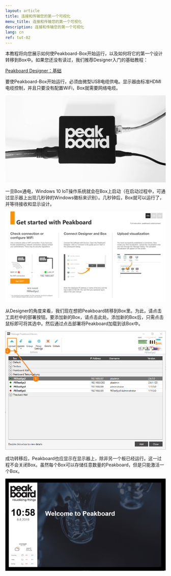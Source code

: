 ```yaml
---
layout: article
title: 连接和传输您的第一个可视化
menu_title: 连接和传输您的第一个可视化
description: 连接和传输您的第一个可视化
lang: cn
ref: tut-02
---
```

本教程将向您展示如何使Peakboard-Box开始运行，以及如何将它的第一个设计转移到Box中。如果您还没有读过，我们推荐Designer入门的基础教程：

[Peakboard Designer：基础](/tutorials/01-en-peakboard-designer-basics.html)

要使Peakboard-Box开始运行，必须由微型USB电缆供电。显示器由标准HDMI电缆控制，并且只要没有配置WiFi，Box就需要网络电缆。

![image_1](/assets/images/Tutorial/Connecting/TutorialBox01.jpg)

一旦Box通电，Windows 10 IoT操作系统就会在Box上启动（在启动过程中，可通过显示器上出现几秒钟的Windows徽标来识别）。几秒钟后，Box就可以运行了，并等待接收和显示设计。

![image_1](/assets/images/Tutorial/Connecting/TutorialBox02.jpg)

从Designer的角度来看，我们现在想把Peakboard转移到Box里。为此，请点击工具栏中的部署按钮。要添加新的Box，请点击此处。添加新的Box后，只需点击鼠标即可将其选中。然后通过点击部署将Peakboard加载到该Box中。

![image_1](/assets/images/Tutorial/Connecting/ErsteSchrittePBBox2.png)

成功转移后，Peakboard也应显示在显示器上，除非另一个板已经运行。这一过程不会关闭Box。虽然每个Box可以存储任意数量的Peakboard，但是只能激活一个Box。

![image_1](/assets/images/Tutorial/Connecting/TutorialBox05.jpg)
